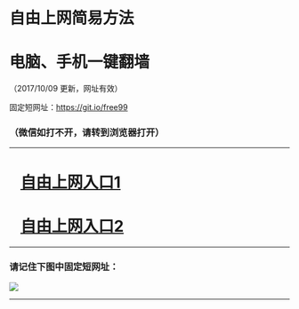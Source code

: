 ﻿# 自由上网简易方法

# 电脑、手机一键翻墙

（2017/10/09 更新，网址有效）

固定短网址：https://git.io/free99

### （微信如打不开，请转到浏览器打开）


***





# &nbsp;&nbsp; <a href="http://ft801132273.fwq-tz-1001.info/fwqtz01.html?t=100900115752 " target="_blank">自由上网入口1</a>
# &nbsp;&nbsp; <a href="http://ft1399516749.fwq-tz-1002.info/fwqtz02.html?t=10090016671 " target="_blank">自由上网入口2</a>
***

### 请记住下图中固定短网址：

<img src="https://s3-us-west-2.amazonaws.com/fwq-1001/yjfq-20170905okok.png" /> 


***

